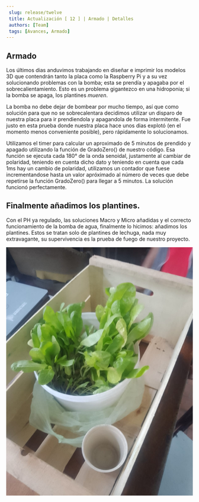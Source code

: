 ```yaml
---
 slug: release/twelve
 title: Actualización [ 12 ] | Armado | Detalles
 authors: [Team]
 tags: [Avances, Armado]
---
```


## Armado

Los últimos dias anduvimos trabajando en diseñar e imprimir los modelos 3D que contendrán tanto la placa como la Raspberry Pi y a su vez solucionando problemas con la bomba; esta se prendía y apagaba por el sobrecalientamiento. Esto es un problema gigantezco en una hidroponia; si la bomba se apaga, los plantines *mueren*. 

La bomba no debe dejar de bombear por mucho tiempo, así que como solución para que no se sobrecalentara decidimos utilizar un disparo de nuestra placa para ir prendiendola y apagandola de forma intermitente. Fue justo en esta prueba donde nuestra placa hace unos dias explotó (en el momento menos conveniente posible), pero rápidamente lo solucionamos.

Utilizamos el timer para calcular un aproximado de 5 minutos de prendido y apagado utilizando la función de GradoZero() de nuestro código. Esa función se ejecuta cada 180° de la onda senoidal, justamente al cambiar de polaridad, teniendo en cuenta dicho dato y teniendo en cuenta que cada 1ms hay un cambio de polaridad, utilizamos un contador que fuese incrementandose hasta un valor apróximado al número de veces que debe repetirse la función GradoZero() para llegar a 5 minutos. La solución funcionó perfectamente.

## Finalmente añadimos los plantines. 

Con el PH ya regulado, las soluciones Macro y Micro añadidas y el correcto funcionamiento de la bomba de agua, finalmente lo hicimos: añadimos los plantines. Estos se tratan solo de plantines de lechuga, nada muy extravagante, su supervivencia es la prueba de fuego de nuestro proyecto.

![Plantas](../Ref/Plantines.jpeg)

